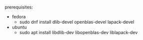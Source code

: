 prerequisites:
- fedora
  - sudo dnf install dlib-devel openblas-devel lapack-devel
- ubuntu
  - sudo apt install libdlib-dev libopenblas-dev liblapack-dev
